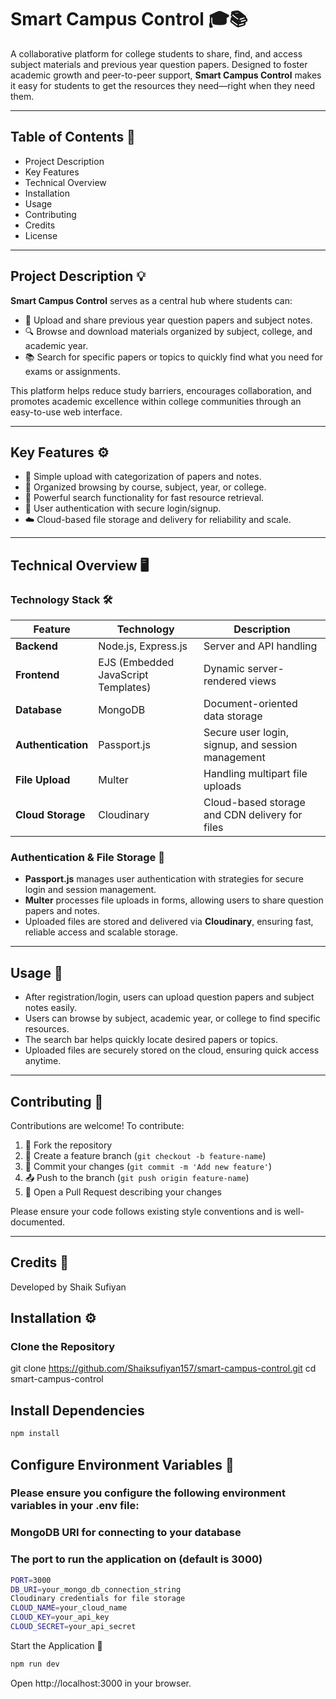 # Smart Campus Control 🎓📚

A collaborative platform for college students to share, find, and access subject materials and previous year question papers. Designed to foster academic growth and peer-to-peer support, **Smart Campus Control** makes it easy for students to get the resources they need—right when they need them.

---

## Table of Contents 📑
- Project Description
- Key Features
- Technical Overview
- Installation
- Usage
- Contributing
- Credits
- License

---

## Project Description 💡
**Smart Campus Control** serves as a central hub where students can:

- 📄 Upload and share previous year question papers and subject notes.
- 🔍 Browse and download materials organized by subject, college, and academic year.
- 📚 Search for specific papers or topics to quickly find what you need for exams or assignments.

This platform helps reduce study barriers, encourages collaboration, and promotes academic excellence within college communities through an easy-to-use web interface.

---

## Key Features ⚙️
- 📝 Simple upload with categorization of papers and notes.
- 📂 Organized browsing by course, subject, year, or college.
- 🔎 Powerful search functionality for fast resource retrieval.
- 🔐 User authentication with secure login/signup.
- ☁️ Cloud-based file storage and delivery for reliability and scale.

---

## Technical Overview 🖥️

### Technology Stack 🛠️
| Feature            | Technology             | Description                              |
|--------------------|------------------------|------------------------------------------|
| **Backend**        | Node.js, Express.js    | Server and API handling                  |
| **Frontend**       | EJS (Embedded JavaScript Templates) | Dynamic server-rendered views            |
| **Database**       | MongoDB                | Document-oriented data storage           |
| **Authentication** | Passport.js            | Secure user login, signup, and session management |
| **File Upload**    | Multer                 | Handling multipart file uploads          |
| **Cloud Storage**  | Cloudinary             | Cloud-based storage and CDN delivery for files |

### Authentication & File Storage 🔐
- **Passport.js** manages user authentication with strategies for secure login and session management.
- **Multer** processes file uploads in forms, allowing users to share question papers and notes.
- Uploaded files are stored and delivered via **Cloudinary**, ensuring fast, reliable access and scalable storage.

---
## Usage 📖

- After registration/login, users can upload question papers and subject notes easily.
- Users can browse by subject, academic year, or college to find specific resources.
- The search bar helps quickly locate desired papers or topics.
- Uploaded files are securely stored on the cloud, ensuring quick access anytime.

---

## Contributing 🤝

Contributions are welcome! To contribute:

1. 🍴 Fork the repository
2. 🌱 Create a feature branch (`git checkout -b feature-name`)
3. 📝 Commit your changes (`git commit -m 'Add new feature'`)
4. 📤 Push to the branch (`git push origin feature-name`)
5. 🔀 Open a Pull Request describing your changes

Please ensure your code follows existing style conventions and is well-documented.

---

## Credits 👏

Developed by Shaik Sufiyan

## Installation ⚙️

### Clone the Repository

git clone https://github.com/Shaiksufiyan157/smart-campus-control.git
cd smart-campus-control

## Install Dependencies

```bash
npm install
```
## Configure Environment Variables 🔑
### Please ensure you configure the following environment variables in your .env file:
### MongoDB URI for connecting to your database
### The port to run the application on (default is 3000)
```bash
PORT=3000
DB_URI=your_mongo_db_connection_string
Cloudinary credentials for file storage
CLOUD_NAME=your_cloud_name  
CLOUD_KEY=your_api_key  
CLOUD_SECRET=your_api_secret

```
Start the Application 🚀
```bash
npm run dev
```
Open http://localhost:3000 in your browser.
